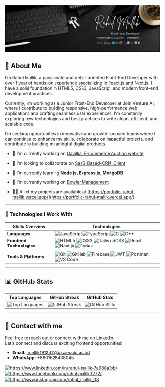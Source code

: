 
![GitHub Banner](https://github.com/Rahul-Mallik-CSE/Rahul-Mallik-CSE/blob/main/Rahul_Mallik_Banner.png)
 
## 💼 About Me
 
I’m Rahul Mallik, a passionate and detail-oriented Front-End Developer with over 1 year of hands-on experience specializing in React.js and Next.js. I have a solid foundation in HTML5, CSS3, JavaScript, and modern front-end development practices.

Currently, I’m working as a Junior Front-End Developer at Join Venture AI, where I contribute to building responsive, high-performance web applications and crafting seamless user experiences. I’m constantly exploring new technologies and best practices to write clean, efficient, and scalable code.

I’m seeking opportunities in innovative and growth-focused teams where I can continue to enhance my skills, collaborate on impactful projects, and contribute to building meaningful digital products.


- 🔭 I’m currently working on [Gavillia: E-commerce Auction website](https://gavellia-client-side.vercel.app/)

- 👯 I’m looking to collaborate on  [SaaS-Based-CRM-Client](https://primeflow.vercel.app)

- 🌱 I’m currently learning **Node js, Express js, MongoDB**

- 🔭 I’m currently working on [Bowler Management](https://vercel.com/mallikrahul3507mr-gmailcoms-projects/bowler-website)

- 👨‍💻 All of my projects are available at [https://portfolio-rahul-mallik.vercel.app/](https://portfolio-rahul-mallik.vercel.app/)
---
 
### 🧠 Technologies I Work With
 
|       Skills Overview        | Technologies                                                                                                                                                                                                                          |
|-----------------------|---------------------------------------------------------------------------------------------------------------------------------------------------------------------------------------------------------------------------------------|
| **Languages**         | ![JavaScript](https://img.shields.io/badge/-JavaScript-333333?style=flat&logo=javascript) ![TypeScript](https://img.shields.io/badge/-TypeScript-333333?style=flat&logo=typescript) ![C](https://img.shields.io/badge/-C-333333?style=flat&logo=C) ![C++](https://img.shields.io/badge/-C++-333333?style=flat&logo=C++)                                                         |
| **Frontend Technologies** | ![HTML5](https://img.shields.io/badge/-HTML5-333333?style=flat&logo=html5) ![CSS3](https://img.shields.io/badge/-CSS3-333333?style=flat&logo=css3) ![TailwindCSS](https://img.shields.io/badge/TailwindCSS-333333?style=flat&logo=tailwindcss) ![React](https://img.shields.io/badge/-React-333333?style=flat&logo=react) ![Next.js](https://img.shields.io/badge/-Next.js-333333?style=flat&logo=next.js) ![Redux](https://img.shields.io/badge/-Redux-333333?style=flat&logo=redux) 
                                                      |
| **Tools & Platforms** | ![Git](https://img.shields.io/badge/-Git-333333?style=flat&logo=git) ![GitHub](https://img.shields.io/badge/-GitHub-333333?style=flat&logo=github) ![Firebase](https://img.shields.io/badge/-Firebase-333333?style=flat&logo=firebase) ![JWT](https://img.shields.io/badge/-JWT-333333?style=flat&logo=json-web-tokens) ![Postman](https://img.shields.io/badge/-Postman-333333?style=flat&logo=postman) ![VS Code](https://img.shields.io/badge/-VS%20Code-333333?style=flat&logo=visual-studio-code) |
 
---
 
## 📊 GitHub Stats
 
| Top Languages | GitHub Streak | GitHub Stats |
|:---:|:---:|:---:|
| ![Top Languages](https://github-readme-stats.vercel.app/api/top-langs/?username=Rahul-Mallik-CSE&theme=transparent&hide_border=true&include_all_commits=true&count_private=true&layout=compact) | ![GitHub Streak](https://streak-stats.demolab.com?user=Rahul-Mallik-CSE&theme=transparent&hide_border=true) | ![GitHub Stats](https://github-readme-stats.vercel.app/api?username=Rahul-Mallik-CSE&theme=transparent&hide_border=true&include_all_commits=true&count_private=false) |
 
---
 
## 🤝 Contact with me
 
Feel free to reach out or connect with me on [LinkedIn](https://www.linkedin.com/in/rahul-mallik-7a988a1bb/).  
Let’s connect and discuss exciting frontend opportunities!
 
- **Email**: [rmallik191242@bscse.uiu.ac.bd](mailto:rmallik191242@bscse.uiu.ac.bd)  
- **WhatsApp**: +8801628438045
<p align="left">
<a href="https://www.linkedin.com/in/rahul-mallik-7a988a1bb/" target="blank"><img align="center" src="https://raw.githubusercontent.com/rahuldkjain/github-profile-readme-generator/master/src/images/icons/Social/linked-in-alt.svg" alt="https://www.linkedin.com/in/rahul-mallik-7a988a1bb/" height="30" width="40" /></a>
<a href="https://www.facebook.com/rahul.mallik.1272/" target="blank"><img align="center" src="https://raw.githubusercontent.com/rahuldkjain/github-profile-readme-generator/master/src/images/icons/Social/facebook.svg" alt="https://www.facebook.com/rahul.mallik.1272/" height="30" width="40" /></a>
<a href="https://www.instagram.com/rahul_mallik_08" target="blank"><img align="center" src="https://raw.githubusercontent.com/rahuldkjain/github-profile-readme-generator/master/src/images/icons/Social/instagram.svg" alt="https://www.instagram.com/rahul_mallik_08" height="30" width="40" /></a>
</p>





